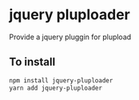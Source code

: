 jquery pluploader
=================

Provide a jquery pluggin for plupload

## To install
```bash
npm install jquery-pluploader
yarn add jquery-pluploader
```

